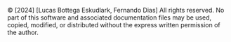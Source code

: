 © [2024] [Lucas Bottega Eskudlark, Fernando Dias]
All rights reserved.
No part of this software and associated documentation files may be used, copied, modified, or distributed without the express written permission of the author.
